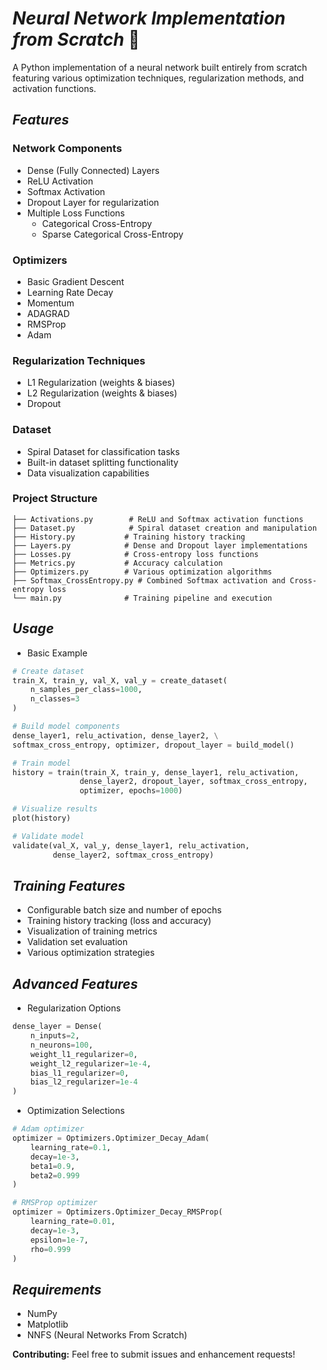 # _**Neural Network Implementation from Scratch**_ 🧠
A Python implementation of a neural network built entirely from scratch featuring various optimization techniques, regularization methods, and activation functions.

## ***Features***

### Network Components

* Dense (Fully Connected) Layers
* ReLU Activation
* Softmax Activation
* Dropout Layer for regularization
* Multiple Loss Functions
    * Categorical Cross-Entropy
    * Sparse Categorical Cross-Entropy
  
### Optimizers
  * Basic Gradient Descent
  * Learning Rate Decay
  * Momentum
  * ADAGRAD
  * RMSProp
  * Adam

### Regularization Techniques
* L1 Regularization (weights & biases)
* L2 Regularization (weights & biases)
* Dropout

### Dataset
* Spiral Dataset for classification tasks
* Built-in dataset splitting functionality
* Data visualization capabilities

### Project Structure
```
├── Activations.py        # ReLU and Softmax activation functions
├── Dataset.py            # Spiral dataset creation and manipulation
├── History.py           # Training history tracking
├── Layers.py            # Dense and Dropout layer implementations
├── Losses.py            # Cross-entropy loss functions
├── Metrics.py           # Accuracy calculation
├── Optimizers.py        # Various optimization algorithms
├── Softmax_CrossEntropy.py # Combined Softmax activation and Cross-entropy loss
└── main.py              # Training pipeline and execution
```

## ***Usage***
  * Basic Example

```python
# Create dataset
train_X, train_y, val_X, val_y = create_dataset(
    n_samples_per_class=1000, 
    n_classes=3
)

# Build model components
dense_layer1, relu_activation, dense_layer2, \
softmax_cross_entropy, optimizer, dropout_layer = build_model()

# Train model
history = train(train_X, train_y, dense_layer1, relu_activation, 
               dense_layer2, dropout_layer, softmax_cross_entropy, 
               optimizer, epochs=1000)

# Visualize results
plot(history)

# Validate model
validate(val_X, val_y, dense_layer1, relu_activation, 
         dense_layer2, softmax_cross_entropy)
```

## ***Training Features***
* Configurable batch size and number of epochs
* Training history tracking (loss and accuracy)
* Visualization of training metrics
* Validation set evaluation
* Various optimization strategies

## ***Advanced Features***
* Regularization Options
```python
dense_layer = Dense(
    n_inputs=2, 
    n_neurons=100,
    weight_l1_regularizer=0,
    weight_l2_regularizer=1e-4,
    bias_l1_regularizer=0,
    bias_l2_regularizer=1e-4
)
```

* Optimization Selections
```python
# Adam optimizer
optimizer = Optimizers.Optimizer_Decay_Adam(
    learning_rate=0.1, 
    decay=1e-3, 
    beta1=0.9, 
    beta2=0.999
)

# RMSProp optimizer
optimizer = Optimizers.Optimizer_Decay_RMSProp(
    learning_rate=0.01, 
    decay=1e-3, 
    epsilon=1e-7, 
    rho=0.999
)
```

## ***Requirements***
* NumPy
* Matplotlib
* NNFS (Neural Networks From Scratch)

**Contributing:**
Feel free to submit issues and enhancement requests!
